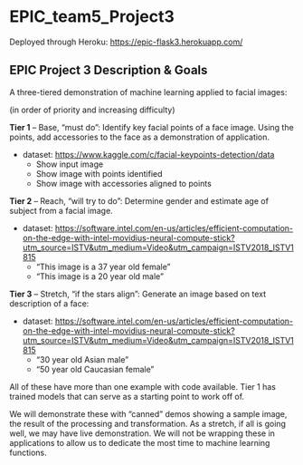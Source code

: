 # EPIC_team5_Project3

Deployed through Heroku:  https://epic-flask3.herokuapp.com/

## EPIC Project 3 Description & Goals

A three-tiered demonstration of machine learning applied to facial images:

(in order of priority and increasing difficulty)

**Tier 1** – Base, “must do”: Identify key facial points of a face image. Using the points, add accessories to the face as a demonstration of application.
- dataset:  https://www.kaggle.com/c/facial-keypoints-detection/data
  * Show input image
  * Show image with points identified
  * Show image with accessories aligned to points

**Tier 2** – Reach, “will try to do”: Determine gender and estimate age of subject from a facial image.
- dataset:  https://software.intel.com/en-us/articles/efficient-computation-on-the-edge-with-intel-movidius-neural-compute-stick?utm_source=ISTV&utm_medium=Video&utm_campaign=ISTV2018_ISTV1815
  * “This image is a 37 year old female”
  * “This image is a 20 year old male”


**Tier 3** – Stretch, “if the stars align”: Generate an image based on text description of a face:
- dataset:  https://software.intel.com/en-us/articles/efficient-computation-on-the-edge-with-intel-movidius-neural-compute-stick?utm_source=ISTV&utm_medium=Video&utm_campaign=ISTV2018_ISTV1815
  * “30 year old Asian male”
  * “50 year old Caucasian female”


All of these have more than one example with code available. Tier 1 has trained models that can serve as a starting point to work off of.

We will demonstrate these with “canned” demos showing a sample image, the result of the processing and transformation. As a stretch, if all is going well, we may have live demonstration. We will not be wrapping these in applications to allow us to dedicate the most time to machine learning functions.